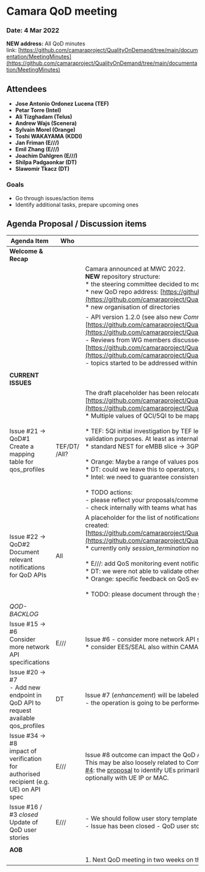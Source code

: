 # Camara QoD meeting

### Date: 4 Mar 2022

**NEW address:** All QoD minutes link: [https://github.com/camaraproject/QualityOnDemand/tree/main/documentation/MeetingMinutes](https://github.com/camaraproject/QualityOnDemand/tree/main/documentation/MeetingMinutes)

## Attendees

* **Jose Antonio Ordonez Lucena (TEF)**
* **Petar Torre (Intel)**
* **Ali Tizghadam (Telus)**
* **Andrew Wajs (Scenera)**
* **Sylvain Morel (Orange)**
* **Toshi WAKAYAMA (KDDI)**
* **Jan Friman (E///)**
* **Emil Zhang (E///)**
* **Joachim Dahlgren (E///)**
* **Shilpa Padgaonkar (DT)**
* **Slawomir Tkacz (DT)**


### Goals

* Go through issues/action items
* Identify additional tasks, prepare upcoming ones

## Agenda Proposal / Discussion items

| Agenda Item | Who |  |
| ----------- | --- | --- |
| **Welcome & Recap** |  |  |
|  |  | Camara announced at MWC 2022.<br><span class="s1">**NEW** repository structure:</span><br><span class="s1">\* the steering committee decided to move the working groups and QoD API subproject to separate repositories</span><br><span class="s1">\* new QoD repo address:<span class="Apple-converted-space">&nbsp;</span>[https://github.com/camaraproject/QualityOnDemand](https://github.com/camaraproject/QualityOnDemand)</span><br><span class="s1">\* new organisation of directories</span> |
|  |  | \- API version 1\.2\.0 \(see also new <i>Commonalities&nbsp;[issue #25](https://github.com/camaraproject/WorkingGroups/issues/25)</i>) specs are available at: [https://github.com/camaraproject/QualityOnDemand/tree/main/code/API\_definitions](https://github.com/camaraproject/QualityOnDemand/tree/main/code/API_definitions)<br>\- Reviews from WG members discussed and worked on using open issues:<br>[https://github.com/camaraproject/QualityOnDemand/issues](https://github.com/camaraproject/QualityOnDemand/issues) <br>\- topics started to be addressed within relevant GitHub issues \- thank you\! |
|  |  |  |
| **CURRENT ISSUES** |  |  |
| Issue #21 -> QoD#1<br>Create a mapping table for qos\_profiles | TEF/DT/<br>/All? | The draft placeholder has been relocated to:<br>[https://github.com/camaraproject/QualityOnDemand/blob/main/code/API\_definitions/QoSProfile\_Mapping\_Table.md](https://github.com/camaraproject/QualityOnDemand/blob/main/code/API_definitions/QoSProfile_Mapping_Table.md)<br>\* Multiple values of QCI/5QI to be mapped, possibly via a configuration blueprint<br><br>\* TEF: 5QI initial investigation by TEF leads to suggest to limit the throughput to two values: standard and premium for validation purposes. At least as internal reference validation for Camara.<br>\* standard NEST for eMBB slice -> 3GPP 5QI: 1,2,5,6,7,8,9<br><br>\* Orange: Maybe a range of values possible for operators to choose could be possible.<br>\* DT: could we leave this to operators, so they can customize their offering (as, e.g., cloud operators do).<br>\* Intel: we need to guarantee consistency towards developers by offering at least similar values.<br><br>\* TODO actions:<br>\- please reflect your proposals/comments under [GitHub issue #1](https://github.com/camaraproject/QualityOnDemand/issues/1)<br>\- check internally with teams what has been tested/proposed |
| Issue #22 -> QoD#2<br>Document relevant notifications for QoD APIs | All | A placeholder for the list of notifications (e.g. *session\_termination* notification) relevant for the QoD API family has been created:<br>[https://github.com/camaraproject/QualityOnDemand/blob/main/code/API\_definitions/Notifications.md](https://github.com/camaraproject/QualityOnDemand/blob/main/code/API_definitions/Notifications.md)<br>\* currently only *session\_termination* notification is present<br><br>\* E///: add QoS monitoring event notifications from NEF - it may be a candidate for future notification<br>\* DT: we were not able to validate other notifications internally until now<br>\* Orange: specific feedback on QoS event, tested in Orange, to be discussed internally if other notifications are relevant<br><br>\* TODO: please document through the [GitHub issue](https://github.com/camaraproject/QualityOnDemand/issues/2) if other notification may be relevant for the Service API |
|  |  |  |
| *QOD-BACKLOG* |  |  |
| Issue #15 -> #6<br>Consider more network API specifications | E/// | Issue #6 - consider more network API specifications which have QoS support beyond the well-known NEF APIs<br>\* c<span class="s1">onsider EES/SEAL also within CAMARA scope, but maybe as medium-term objective in the backlog.</span> |
| Issue #20 -> #7<br>\- Add new endpoint in QoD API to request available qos\_profiles | DT | Issue #7 (*enhancement*) will be labeled as QoD-backlog due to other on-going priorities<br>\- the operation is going to be performed through discovery |
| Issue #34 -> #8<br>impact of verification for authorised recipient (e.g. UE) on API spec | E/// | Issue #8 outcome can impact the QoD API (e.g. GPSI id vs IP identification).<br>This may be also loosely related to Commonalities Authentication & Authorization standards and [Commonalities issue #4](https://github.com/camaraproject/WorkingGroups/issues/4): <span class="s1">the&nbsp;</span>[proposal](https://github.com/camaraproject/WorkingGroups/blob/main/Commonalities/documentation/Deliverables/UE%20identifiers.pptx)<span class="s1">&nbsp;to identify UEs primarily with GPSI (in any existing format either MSISDN or ext identifier) and optionally with UE IP or MAC.</span> |
| Issue #16 / #3 *closed*<br>Update of QoD user stories | E/// | \- We should follow user story template discussed in Commonalities WG for every selected use case\.<br>\- Issue has been closed \- QoD user stories will be updated upon completion of Commonalities User Stories template\. |
|  |  |  |
| **AOB** |  |  |
|  |  | 1\. Next QoD meeting in two weeks on the 18th of March\. |
